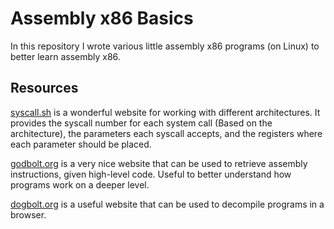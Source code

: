 # Assembly x86 Basics

In this repository I wrote various little assembly x86 programs (on Linux) to better learn assembly x86.

## Resources

<a href="https://syscall.sh/">syscall.sh</a> is a wonderful website for working with different architectures. It provides the syscall number for each system call (Based on the architecture), the parameters each syscall accepts, and the registers where each parameter should be placed.

<a href="https://godbolt.org/">godbolt.org</a> is a very nice website that can be used to retrieve assembly instructions, given high-level code. Useful to better understand how programs work on a deeper level.

<a href="https://dogbolt.org/">dogbolt.org</a> is a useful website that can be used to decompile programs in a browser.
